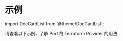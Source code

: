 # 示例

import DocCardList from '@theme/DocCardList';

请查看以下示例，了解 Port 的 Terraform Provider 的用法: 

<DocCardList />